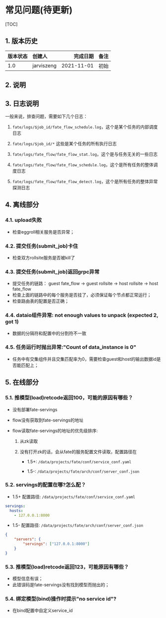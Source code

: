 # 常见问题(待更新)

[TOC]

## 1. 版本历史

| 版本状态 | 创建人     |   完成日期 | 备注 |
| :------- | :--------- | ---------: | :--- |
| 1.0      | jarviszeng | 2021-11-01 | 初始 |

## 2. 说明

## 3. 日志说明
一般来说，排查问题，需要如下几个日志：

1. `fate/logs/$job_id/fate_flow_schedule.log`，这个是某个任务的内部调度日志 

2. `fate/logs/$job_id/*` 这些是某个任务的所有执行日志

3. `fate/logs/fate_flow/fate_flow_stat.log`，这个是与任务无关的一些日志 

4. `fate/logs/fate_flow/fate_flow_schedule.log`，这个是所有任务的整体调度日志

5. `fate/logs/fate_flow/fate_flow_detect.log`，这个是所有任务的整体异常探测日志

## 4. 离线部分

### 4.1. upload失败
- 检查eggroll相关服务是否异常；

### 4.2. 提交任务(submit_job)卡住
- 检查双方rollsite服务是否被kill了

### 4.3. 提交任务(submit_job)返回grpc异常
- 提交任务的链路： guest fate_flow -> guest rollsite -> host rollsite -> host fate_flow
- 检查上面的链路中的每个服务是否挂了，必须保证每个节点都正常运行；
- 检查路由表的配置是否正确；

### 4.4. dataio组件异常: not enough values to unpack (expected 2, got 1)
- 数据的分隔符和配置中的分割符不一致

### 4.5. 任务运行时抛出异常:"Count of data_instance is 0"
- 任务中有交集组件并且交集匹配率为0，需要检查guest和host的输出数据id是否能匹配上；


## 5. 在线部分
### 5.1. 推模型(load)retcode返回100，可能的原因有哪些？

- 没有部署fate-servings

- flow没有获取到fate-servings的地址

- flow读取fate-servings的地址的优先级排序: 

  1. 从zk读取

  2. 没有打开zk的话，会从fate的服务配置文件读取，配置路径在

     - 1.5+: `/data/projects/fate/conf/service_conf.yaml`

     - 1.5-: `/data/projects/fate/arch/conf/server_conf.json`

### 5.2. servings的配置在哪?怎么配？

- 1.5+ 配置路径: `/data/projects/fate/conf/service_conf.yaml`

```yaml
servings:
  hosts:
    - 127.0.0.1:8000
```

- 1.5- 配置路径: `/data/projects/fate/arch/conf/server_conf.json`
```json
{
    "servers": {
        "servings": ["127.0.0.1:8000"]
    }
}
```

### 5.3. 推模型(load)retcode返回123，可能原因有哪些？
- 模型信息有误；
- 此错误码是fate-servings没有找到模型而抛出的；

### 5.4. 绑定模型(bind)操作时提示"no service id"?
- 在bind配置中自定义service_id
